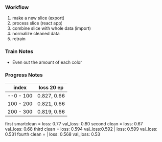 ### Workflow

1. make a new slice (export)
2. process slice (react app)
3. combine slice with whole data (import)
4. normalize cleaned data
5. retrain

### Train Notes

- Even out the amount of each color

### Progress Notes

| index     | loss 20 ep  |
| --------- | ----------- |
| --0 - 100 | 0.827, 0.66 |
| 100 - 200 | 0.821, 0.66 |
| 200 - 300 | 0.819, 0.66 |

first smartclean = loss: 0.77 val_loss: 0.80
second clean = loss: 0.67 val_loss: 0.68
third clean = loss: 0.594 val_loss:0.592 | loss: 0.599 val_loss: 0.531
fourth clean = | loss: 0.568 val_loss: 0.53
